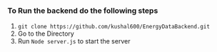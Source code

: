### To Run the backend do the following steps

1) `git clone https://github.com/kushal600/EnergyDataBackend.git`
2)  Go to the Directory
3)  Run `Node server.js` to start the server
